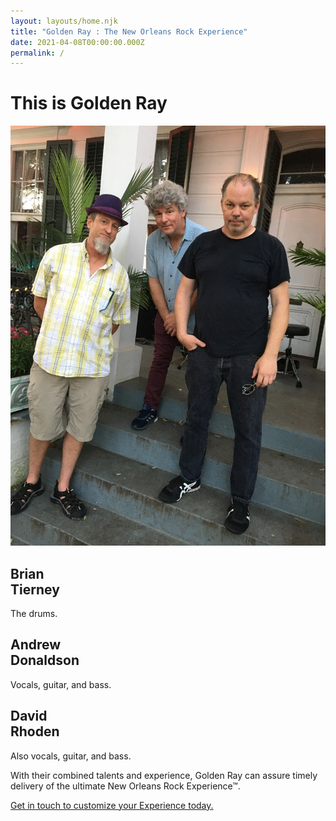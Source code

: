 ```yaml
---
layout: layouts/home.njk
title: "Golden Ray : The New Orleans Rock Experience"
date: 2021-04-08T00:00:00.000Z
permalink: /
---
```

# This is Golden Ray

<div class="slide">

<div>

![golden-ray-magazine-st-apr-9-2021-band-pic.jpg](/static/img/golden-ray-magazine-st-apr-9-2021-band-pic.jpg)

<div class="flex">

<div style="flex-basis: 33%">

## Brian<br>Tierney
The drums.
</div>

<div style="flex-basis: 33%">

## Andrew<br>Donaldson 
Vocals, guitar, and bass.
</div>

<div style="flex-basis: 33%">

## David<br>Rhoden 
Also vocals, guitar, and bass.
</div>
</div>

With their combined talents and experience, Golden Ray can assure timely delivery of the ultimate New Orleans Rock Experience&trade;.

<a href="contact">Get in touch to customize your Experience today.</a>